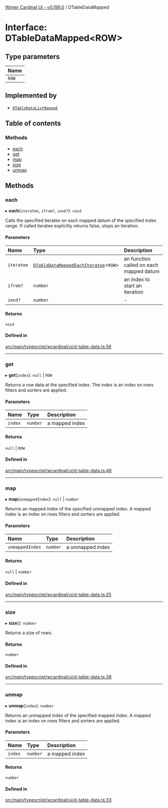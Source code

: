 [Winter Cardinal UI - v0.199.0](../index.md) / DTableDataMapped

# Interface: DTableDataMapped<ROW\>

## Type parameters

| Name |
| :------ |
| `ROW` |

## Implemented by

- [`DTableDataListMapped`](../classes/DTableDataListMapped.md)

## Table of contents

### Methods

- [each](DTableDataMapped.md#each)
- [get](DTableDataMapped.md#get)
- [map](DTableDataMapped.md#map)
- [size](DTableDataMapped.md#size)
- [unmap](DTableDataMapped.md#unmap)

## Methods

### each

▸ **each**(`iteratee`, `ifrom?`, `iend?`): `void`

Calls the specified iteratee on each mapped datum of the specified index range.
If called iteratee explicitly returns false, stops an iteration.

#### Parameters

| Name | Type | Description |
| :------ | :------ | :------ |
| `iteratee` | [`DTableDataMappedEachIteratee`](../index.md#dtabledatamappedeachiteratee)<`ROW`\> | an function called on each mapped datum |
| `ifrom?` | `number` | an index to start an iteration |
| `iend?` | `number` | - |

#### Returns

`void`

#### Defined in

[src/main/typescript/wcardinal/ui/d-table-data.ts:56](https://github.com/winter-cardinal/winter-cardinal-ui/blob/v0.199.0/src/main/typescript/wcardinal/ui/d-table-data.ts#L56)

___

### get

▸ **get**(`index`): ``null`` \| `ROW`

Returns a row data at the specified index.
The index is an index on rows filters and sorters are applied.

#### Parameters

| Name | Type | Description |
| :------ | :------ | :------ |
| `index` | `number` | a mapped index |

#### Returns

``null`` \| `ROW`

#### Defined in

[src/main/typescript/wcardinal/ui/d-table-data.ts:46](https://github.com/winter-cardinal/winter-cardinal-ui/blob/v0.199.0/src/main/typescript/wcardinal/ui/d-table-data.ts#L46)

___

### map

▸ **map**(`unmappedIndex`): ``null`` \| `number`

Returns an mapped index of the specified unmapped index.
A mapped index is an index on rows filters and sorters are applied.

#### Parameters

| Name | Type | Description |
| :------ | :------ | :------ |
| `unmappedIndex` | `number` | a unmapped index |

#### Returns

``null`` \| `number`

#### Defined in

[src/main/typescript/wcardinal/ui/d-table-data.ts:25](https://github.com/winter-cardinal/winter-cardinal-ui/blob/v0.199.0/src/main/typescript/wcardinal/ui/d-table-data.ts#L25)

___

### size

▸ **size**(): `number`

Returns a size of rows.

#### Returns

`number`

#### Defined in

[src/main/typescript/wcardinal/ui/d-table-data.ts:38](https://github.com/winter-cardinal/winter-cardinal-ui/blob/v0.199.0/src/main/typescript/wcardinal/ui/d-table-data.ts#L38)

___

### unmap

▸ **unmap**(`index`): `number`

Returns an unmapped index of the specified mapped index.
A mapped index is an index on rows filters and sorters are applied.

#### Parameters

| Name | Type | Description |
| :------ | :------ | :------ |
| `index` | `number` | a mapped index |

#### Returns

`number`

#### Defined in

[src/main/typescript/wcardinal/ui/d-table-data.ts:33](https://github.com/winter-cardinal/winter-cardinal-ui/blob/v0.199.0/src/main/typescript/wcardinal/ui/d-table-data.ts#L33)
